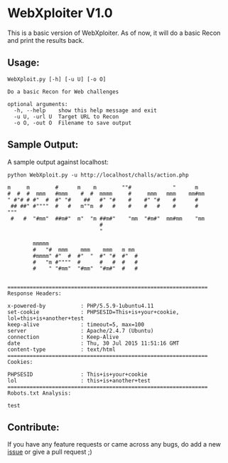 WebXploiter V1.0
================
This is a basic version of WebXploiter. As of now, it will do a basic Recon and print the results back.

Usage:
------
```
WebXploit.py [-h] [-u U] [-o O]

Do a basic Recon for Web challenges

optional arguments:
  -h, --help    show this help message and exit
  -u U, -url U  Target URL to Recon
  -o O, -out O  Filename to save output
````

Sample Output:
--------------
A sample output against localhost:

```
python WebXploit.py -u http://localhost/challs/action.php

m     m        #      m    m        ""#             "      m
#  #  #  mmm   #mmm    #  #  mmmm     #     mmm   mmm    mm#mm
" #"# # #"  #  #" "#    ##   #" "#    #    #" "#    #      #
 ## ##" #""""  #   #   m""m  #   #    #    #   #    #      #            """  
 #   #  "#mm"  ##m#"  m"  "m ##m#"    "mm  "#m#"  mm#mm    "mm
                             #
                             "

        mmmmm
        #   "#  mmm    mmm    mmm   m mm
        #mmmm" #"  #  #"  "  #" "#  #"  #
        #   "m #""""  #      #   #  #   #
        #    " "#mm"  "#mm"  "#m#"  #   #


===============================================================
Response Headers:

x-powered-by           : PHP/5.5.9-1ubuntu4.11
set-cookie             : PHPSESID=This+is+your+cookie, lol=this+is+another+test
keep-alive             : timeout=5, max=100
server                 : Apache/2.4.7 (Ubuntu)
connection             : Keep-Alive
date                   : Thu, 30 Jul 2015 11:51:16 GMT
content-type           : text/html
===============================================================
Cookies:

PHPSESID               : This+is+your+cookie
lol                    : this+is+another+test
===============================================================
Robots.txt Analysis:

test
```
Contribute:
-----------

If you have any feature requests or came across any bugs, do add a new [issue](https://github.com/a0xnirudh/bi0s-CTF-Scripts/issues) or give a pull request ;)
